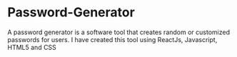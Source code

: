 # Password-Generator
 A password generator is a software tool that creates random or customized passwords for users. I have created this tool using ReactJs, Javascript, HTML5 and CSS
